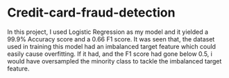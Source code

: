 # Credit-card-fraud-detection 
In this project, I used Logistic Regression as my model and it yielded a 99.9% Accuracy score and a 0.66 F1 score. It was seen that, the dataset used in training this model had an imbalanced target feature which could easily cause overfitting. If it had, and the F1 score had gone below 0.5, i would have oversampled the minority class to tackle the imbalanced target feature.
